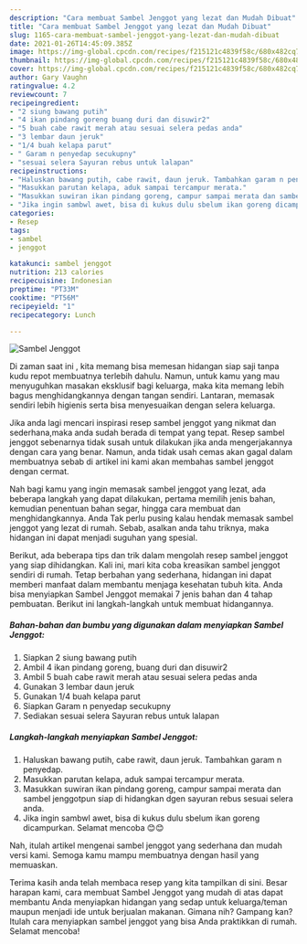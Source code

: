 ```yaml
---
description: "Cara membuat Sambel Jenggot yang lezat dan Mudah Dibuat"
title: "Cara membuat Sambel Jenggot yang lezat dan Mudah Dibuat"
slug: 1165-cara-membuat-sambel-jenggot-yang-lezat-dan-mudah-dibuat
date: 2021-01-26T14:45:09.385Z
image: https://img-global.cpcdn.com/recipes/f215121c4839f58c/680x482cq70/sambel-jenggot-foto-resep-utama.jpg
thumbnail: https://img-global.cpcdn.com/recipes/f215121c4839f58c/680x482cq70/sambel-jenggot-foto-resep-utama.jpg
cover: https://img-global.cpcdn.com/recipes/f215121c4839f58c/680x482cq70/sambel-jenggot-foto-resep-utama.jpg
author: Gary Vaughn
ratingvalue: 4.2
reviewcount: 7
recipeingredient:
- "2 siung bawang putih"
- "4 ikan pindang goreng buang duri dan disuwir2"
- "5 buah cabe rawit merah atau sesuai selera pedas anda"
- "3 lembar daun jeruk"
- "1/4 buah kelapa parut"
- " Garam n penyedap secukupny"
- "sesuai selera Sayuran rebus untuk lalapan"
recipeinstructions:
- "Haluskan bawang putih, cabe rawit, daun jeruk. Tambahkan garam n penyedap."
- "Masukkan parutan kelapa, aduk sampai tercampur merata."
- "Masukkan suwiran ikan pindang goreng, campur sampai merata dan sambel jenggotpun siap di hidangkan dgen sayuran rebus sesuai selera anda."
- "Jika ingin sambwl awet, bisa di kukus dulu sbelum ikan goreng dicampurkan. Selamat mencoba 😊😊"
categories:
- Resep
tags:
- sambel
- jenggot

katakunci: sambel jenggot 
nutrition: 213 calories
recipecuisine: Indonesian
preptime: "PT33M"
cooktime: "PT56M"
recipeyield: "1"
recipecategory: Lunch

---
```



![Sambel Jenggot](https://img-global.cpcdn.com/recipes/f215121c4839f58c/680x482cq70/sambel-jenggot-foto-resep-utama.jpg)

Di zaman  saat ini , kita memang bisa memesan hidangan siap saji tanpa kudu repot membuatnya terlebih dahulu. Namun, untuk kamu yang mau menyuguhkan masakan eksklusif bagi keluarga, maka kita memang lebih bagus menghidangkannya dengan tangan sendiri. Lantaran, memasak sendiri lebih higienis serta bisa menyesuaikan dengan selera keluarga.

Jika anda lagi mencari inspirasi resep sambel jenggot yang nikmat dan sederhana,maka anda sudah berada di tempat yang tepat. Resep sambel jenggot  sebenarnya tidak susah untuk dilakukan jika anda mengerjakannya dengan cara yang benar. Namun, anda tidak usah cemas akan gagal dalam membuatnya 
sebab di artikel ini kami akan membahas sambel jenggot dengan cermat.  



Nah bagi kamu yang ingin memasak sambel jenggot yang lezat, ada beberapa langkah yang dapat dilakukan, pertama memilih jenis bahan, kemudian penentuan bahan segar, hingga cara membuat dan menghidangkannya. Anda Tak perlu pusing kalau hendak memasak sambel jenggot yang lezat di rumah. Sebab, asalkan anda  tahu triknya, maka hidangan ini dapat menjadi suguhan yang spesial.

Berikut, ada beberapa tips dan trik dalam mengolah resep sambel jenggot yang siap dihidangkan. Kali ini, mari kita coba kreasikan sambel jenggot sendiri di rumah. Tetap berbahan yang sederhana, hidangan ini dapat memberi manfaat dalam membantu menjaga kesehatan tubuh kita. Anda bisa menyiapkan Sambel Jenggot memakai 7 jenis bahan dan 4 tahap pembuatan. Berikut ini langkah-langkah untuk membuat hidangannya.

<!--inarticleads1-->

##### Bahan-bahan dan bumbu yang digunakan dalam menyiapkan Sambel Jenggot:

1. Siapkan 2 siung bawang putih
1. Ambil 4 ikan pindang goreng, buang duri dan disuwir2
1. Ambil 5 buah cabe rawit merah atau sesuai selera pedas anda
1. Gunakan 3 lembar daun jeruk
1. Gunakan 1/4 buah kelapa parut
1. Siapkan  Garam n penyedap secukupny
1. Sediakan sesuai selera Sayuran rebus untuk lalapan




<!--inarticleads2-->

##### Langkah-langkah menyiapkan Sambel Jenggot:

1. Haluskan bawang putih, cabe rawit, daun jeruk. Tambahkan garam n penyedap.
1. Masukkan parutan kelapa, aduk sampai tercampur merata.
1. Masukkan suwiran ikan pindang goreng, campur sampai merata dan sambel jenggotpun siap di hidangkan dgen sayuran rebus sesuai selera anda.
1. Jika ingin sambwl awet, bisa di kukus dulu sbelum ikan goreng dicampurkan. Selamat mencoba 😊😊




Nah, itulah artikel mengenai  sambel jenggot  yang sederhana dan mudah versi kami. Semoga kamu mampu membuatnya dengan hasil yang memuaskan. 

Terima kasih anda telah membaca resep yang kita tampilkan di sini. Besar harapan kami, cara membuat  Sambel Jenggot yang mudah di atas dapat membantu Anda menyiapkan hidangan yang sedap untuk keluarga/teman maupun menjadi ide untuk berjualan makanan. Gimana nih? Gampang kan? Itulah cara menyiapkan sambel jenggot yang bisa Anda praktikkan di rumah. Selamat mencoba!

